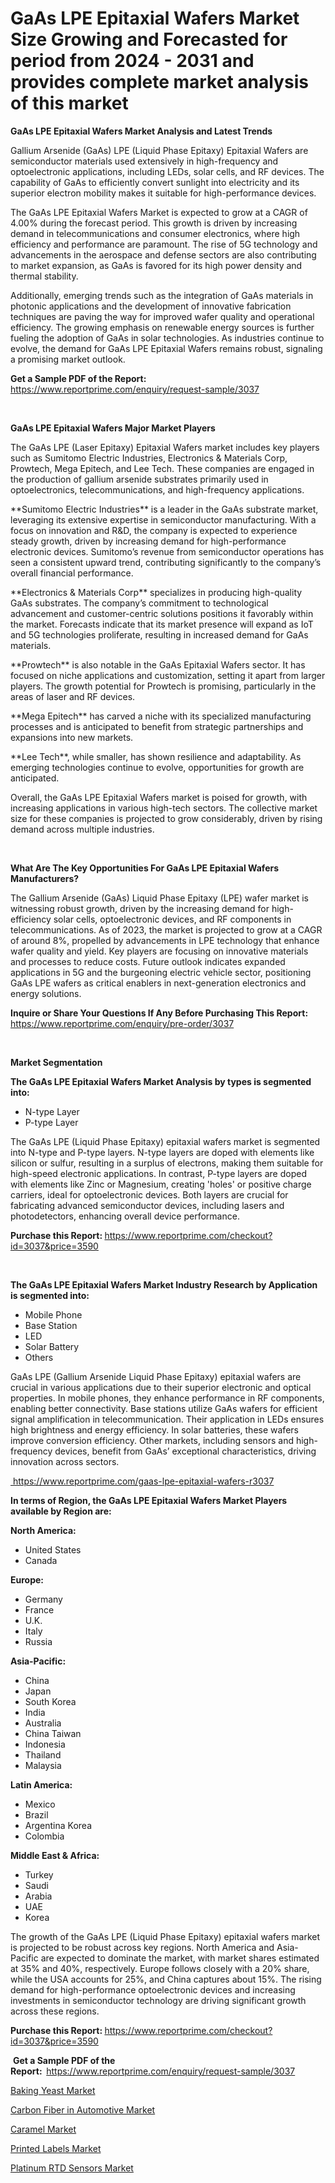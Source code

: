 <p><h1>GaAs LPE Epitaxial Wafers Market Size Growing and Forecasted for period from 2024 - 2031 and provides complete market analysis of this market</h1></p><p><strong>GaAs LPE Epitaxial Wafers Market Analysis and Latest Trends</strong></p>
<p><p>Gallium Arsenide (GaAs) LPE (Liquid Phase Epitaxy) Epitaxial Wafers are semiconductor materials used extensively in high-frequency and optoelectronic applications, including LEDs, solar cells, and RF devices. The capability of GaAs to efficiently convert sunlight into electricity and its superior electron mobility makes it suitable for high-performance devices.</p><p>The GaAs LPE Epitaxial Wafers Market is expected to grow at a CAGR of 4.00% during the forecast period. This growth is driven by increasing demand in telecommunications and consumer electronics, where high efficiency and performance are paramount. The rise of 5G technology and advancements in the aerospace and defense sectors are also contributing to market expansion, as GaAs is favored for its high power density and thermal stability.</p><p>Additionally, emerging trends such as the integration of GaAs materials in photonic applications and the development of innovative fabrication techniques are paving the way for improved wafer quality and operational efficiency. The growing emphasis on renewable energy sources is further fueling the adoption of GaAs in solar technologies. As industries continue to evolve, the demand for GaAs LPE Epitaxial Wafers remains robust, signaling a promising market outlook.</p></p>
<p><strong>Get a Sample PDF of the Report:&nbsp;</strong> <a href="https://www.reportprime.com/enquiry/request-sample/3037?utm_campaign=1901&utm_medium=2&utm_source=Github&utm_content=ia&utm_term=24122024&utm_id=gaas-lpe-epitaxial-wafers">https://www.reportprime.com/enquiry/request-sample/3037</a></p>
<p>&nbsp;</p>
<p><strong>GaAs LPE Epitaxial Wafers Major Market Players</strong></p>
<p><p>The GaAs LPE (Laser Epitaxy) Epitaxial Wafers market includes key players such as Sumitomo Electric Industries, Electronics & Materials Corp, Prowtech, Mega Epitech, and Lee Tech. These companies are engaged in the production of gallium arsenide substrates primarily used in optoelectronics, telecommunications, and high-frequency applications.</p><p>**Sumitomo Electric Industries** is a leader in the GaAs substrate market, leveraging its extensive expertise in semiconductor manufacturing. With a focus on innovation and R&D, the company is expected to experience steady growth, driven by increasing demand for high-performance electronic devices. Sumitomo’s revenue from semiconductor operations has seen a consistent upward trend, contributing significantly to the company’s overall financial performance.</p><p>**Electronics & Materials Corp** specializes in producing high-quality GaAs substrates. The company’s commitment to technological advancement and customer-centric solutions positions it favorably within the market. Forecasts indicate that its market presence will expand as IoT and 5G technologies proliferate, resulting in increased demand for GaAs materials.</p><p>**Prowtech** is also notable in the GaAs Epitaxial Wafers sector. It has focused on niche applications and customization, setting it apart from larger players. The growth potential for Prowtech is promising, particularly in the areas of laser and RF devices.</p><p>**Mega Epitech** has carved a niche with its specialized manufacturing processes and is anticipated to benefit from strategic partnerships and expansions into new markets.</p><p>**Lee Tech**, while smaller, has shown resilience and adaptability. As emerging technologies continue to evolve, opportunities for growth are anticipated.</p><p>Overall, the GaAs LPE Epitaxial Wafers market is poised for growth, with increasing applications in various high-tech sectors. The collective market size for these companies is projected to grow considerably, driven by rising demand across multiple industries.</p></p>
<p>&nbsp;</p>
<p><strong>What Are The Key Opportunities For GaAs LPE Epitaxial Wafers Manufacturers?</strong></p>
<p><p>The Gallium Arsenide (GaAs) Liquid Phase Epitaxy (LPE) wafer market is witnessing robust growth, driven by the increasing demand for high-efficiency solar cells, optoelectronic devices, and RF components in telecommunications. As of 2023, the market is projected to grow at a CAGR of around 8%, propelled by advancements in LPE technology that enhance wafer quality and yield. Key players are focusing on innovative materials and processes to reduce costs. Future outlook indicates expanded applications in 5G and the burgeoning electric vehicle sector, positioning GaAs LPE wafers as critical enablers in next-generation electronics and energy solutions.</p></p>
<p><strong>Inquire or Share Your Questions If Any Before Purchasing This Report:</strong> <a href="https://www.reportprime.com/enquiry/pre-order/3037?utm_campaign=1901&utm_medium=2&utm_source=Github&utm_content=ia&utm_term=24122024&utm_id=gaas-lpe-epitaxial-wafers">https://www.reportprime.com/enquiry/pre-order/3037</a></p>
<p>&nbsp;</p>
<p><strong>Market Segmentation</strong></p>
<p><strong>The GaAs LPE Epitaxial Wafers Market Analysis by types is segmented into:</strong></p>
<p><ul><li>N-type Layer</li><li>P-type Layer</li></ul></p>
<p><p>The GaAs LPE (Liquid Phase Epitaxy) epitaxial wafers market is segmented into N-type and P-type layers. N-type layers are doped with elements like silicon or sulfur, resulting in a surplus of electrons, making them suitable for high-speed electronic applications. In contrast, P-type layers are doped with elements like Zinc or Magnesium, creating 'holes' or positive charge carriers, ideal for optoelectronic devices. Both layers are crucial for fabricating advanced semiconductor devices, including lasers and photodetectors, enhancing overall device performance.</p></p>
<p><strong>Purchase this Report:&nbsp;</strong><a href="https://www.reportprime.com/checkout?id=3037&price=3590&utm_campaign=1901&utm_medium=2&utm_source=Github&utm_content=ia&utm_term=24122024&utm_id=gaas-lpe-epitaxial-wafers">https://www.reportprime.com/checkout?id=3037&price=3590</a></p>
<p>&nbsp;</p>
<p><strong>The GaAs LPE Epitaxial Wafers Market Industry Research by Application is segmented into:</strong></p>
<p><ul><li>Mobile Phone</li><li>Base Station</li><li>LED</li><li>Solar Battery</li><li>Others</li></ul></p>
<p><p>GaAs LPE (Gallium Arsenide Liquid Phase Epitaxy) epitaxial wafers are crucial in various applications due to their superior electronic and optical properties. In mobile phones, they enhance performance in RF components, enabling better connectivity. Base stations utilize GaAs wafers for efficient signal amplification in telecommunication. Their application in LEDs ensures high brightness and energy efficiency. In solar batteries, these wafers improve conversion efficiency. Other markets, including sensors and high-frequency devices, benefit from GaAs’ exceptional characteristics, driving innovation across sectors.</p></p>
<p><a href="https://www.reportprime.com/gaas-lpe-epitaxial-wafers-r3037?utm_campaign=1901&utm_medium=2&utm_source=Github&utm_content=ia&utm_term=24122024&utm_id=gaas-lpe-epitaxial-wafers">&nbsp;https://www.reportprime.com/gaas-lpe-epitaxial-wafers-r3037</a></p>
<p><strong>In terms of Region, the GaAs LPE Epitaxial Wafers Market Players available by Region are:</strong></p>
<p>
    <p> <strong> North America: </strong>
        <ul>
            <li>United States</li>
            <li>Canada</li>
        </ul>
        </p> 
    <p> <strong> Europe: </strong>
        <ul>
            <li>Germany</li>
            <li>France</li>
            <li>U.K.</li>
            <li>Italy</li>
            <li>Russia</li>
        </ul>
        </p> 
    <p> <strong> Asia-Pacific: </strong>
        <ul>
            <li>China</li>
            <li>Japan</li>
            <li>South Korea</li>
            <li>India</li>
            <li>Australia</li>
            <li>China Taiwan</li>
            <li>Indonesia</li>
            <li>Thailand</li>
            <li>Malaysia</li>
        </ul>
        </p> 
    <p> <strong> Latin America: </strong>
        <ul>
            <li>Mexico</li>
            <li>Brazil</li>
            <li>Argentina Korea</li>
            <li>Colombia</li>
        </ul>
        </p> 
    <p> <strong> Middle East & Africa: </strong>
        <ul>
            <li>Turkey</li>
            <li>Saudi</li>
            <li>Arabia</li>
            <li>UAE</li>
            <li>Korea</li>
        </ul>
    </p>
    </p>
<p><p>The growth of the GaAs LPE (Liquid Phase Epitaxy) epitaxial wafers market is projected to be robust across key regions. North America and Asia-Pacific are expected to dominate the market, with market shares estimated at 35% and 40%, respectively. Europe follows closely with a 20% share, while the USA accounts for 25%, and China captures about 15%. The rising demand for high-performance optoelectronic devices and increasing investments in semiconductor technology are driving significant growth across these regions.</p></p>
<p><strong>Purchase this Report: </strong><a href="https://www.reportprime.com/checkout?id=3037&price=3590&utm_campaign=1901&utm_medium=2&utm_source=Github&utm_content=ia&utm_term=24122024&utm_id=gaas-lpe-epitaxial-wafers">https://www.reportprime.com/checkout?id=3037&price=3590</a></p>
<p>&nbsp;<strong>Get a Sample PDF of the Report:&nbsp;&nbsp;</strong><a href="https://www.reportprime.com/enquiry/request-sample/3037?utm_campaign=1901&utm_medium=2&utm_source=Github&utm_content=ia&utm_term=24122024&utm_id=gaas-lpe-epitaxial-wafers">https://www.reportprime.com/enquiry/request-sample/3037</a></p>
<p><strong></strong></p>
<p><p><a href="https://www.linkedin.com/pulse/competitive-analysis-baking-yeast-market-strengths-weaknesses-8vtee?utm_campaign=1901&utm_medium=2&utm_source=Github&utm_content=ia&utm_term=24122024&utm_id=gaas-lpe-epitaxial-wafers">Baking Yeast Market</a></p><p><a href="https://www.linkedin.com/pulse/rising-demand-carbon-fiber-automotive-market-influencing-zy3hf?utm_campaign=1901&utm_medium=2&utm_source=Github&utm_content=ia&utm_term=24122024&utm_id=gaas-lpe-epitaxial-wafers">Carbon Fiber in Automotive Market</a></p><p><a href="https://www.linkedin.com/pulse/projected-145-cagr-caramel-market-2024-2031-trend-analysis-o7nme?utm_campaign=1901&utm_medium=2&utm_source=Github&utm_content=ia&utm_term=24122024&utm_id=gaas-lpe-epitaxial-wafers">Caramel Market</a></p><p><a href="https://www.linkedin.com/pulse/how-printed-labels-market-expanding-forecasted-109-cagr-influencers-durge?utm_campaign=1901&utm_medium=2&utm_source=Github&utm_content=ia&utm_term=24122024&utm_id=gaas-lpe-epitaxial-wafers">Printed Labels Market</a></p><p><a href="https://github.com/AKSHATREPORTPRIME/Market-Research-Report-List-6/blob/main/platinum-rtd-sensors-market.md?utm_campaign=1901&utm_medium=2&utm_source=Github&utm_content=ia&utm_term=24122024&utm_id=gaas-lpe-epitaxial-wafers">Platinum RTD Sensors Market</a></p></p>